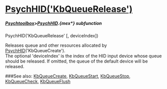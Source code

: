 # [PsychHID('KbQueueRelease')](PsychHID-KbQueueRelease) 
##### [Psychtoolbox](Psychtoolbox)>[PsychHID](PsychHID).{mex*} subfunction

PsychHID('KbQueueRelease' [, deviceIndex])

Releases queue and other resources allocated by [PsychHID](PsychHID)('KbQueueCreate').  
The optional 'deviceIndex' is the index of the HID input device whose queue  
should be released. If omitted, the queue of the default device will be  
released.  
  


###See also:
[KbQueueCreate](PsychHID-KbQueueCreate), [KbQueueStart](PsychHID-KbQueueStart), [KbQueueStop](PsychHID-KbQueueStop), [KbQueueCheck](PsychHID-KbQueueCheck), [KbQueueFlush](PsychHID-KbQueueFlush)
